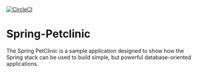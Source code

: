 
[![CircleCI](https://circleci.com/gh/springframeworkguru/sfg-pet-clinic.svg?style=svg)](https://circleci.com/gh/oscharko/Spring-Pet-Clinic)

# Spring-Petclinic
The Spring PetClinic is a sample application designed to show how the Spring stack can be used to build simple, but powerful database-oriented applications.
